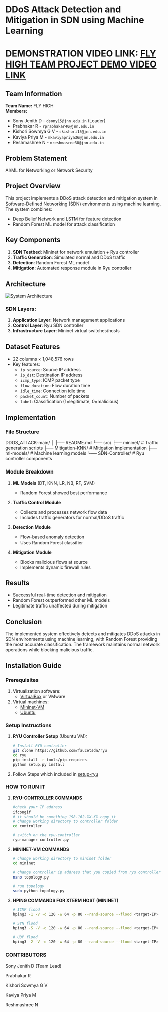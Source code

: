 # DDoS Attack Detection and Mitigation in SDN using Machine Learning
# DEMONSTRATION VIDEO LINK: [FLY HIGH TEAM PROJECT DEMO VIDEO LINK]( https://drive.google.com/file/d/1VqVv_F0M-7--Cfk5W-j86Hxce5wvo6kB/view?usp=drive_link )
## Team Information
**Team Name:** FLY HIGH  
**Members:**
- Sony Jenith D – `dsony15@jnn.edu.in` (Leader)
- Prabhakar R - `rprabhakar40@jnn.edu.in`
- Kishori Sowmya G V - `skishori15@jnn.edu.in`
- Kaviya Priya M - `mkaviyapriya36@jnn.edu.in`
- Reshmashree N - `mreshmasree30@jnn.edu.in`

## Problem Statement
AI/ML for Networking or Network Security

## Project Overview
This project implements a DDoS attack detection and mitigation system in Software-Defined Networking (SDN) environments using machine learning. The system combines:
- Deep Belief Network and LSTM for feature detection
- Random Forest ML model for attack classification

## Key Components
1. **SDN Testbed**: Mininet for network emulation + Ryu controller
2. **Traffic Generation**: Simulated normal and DDoS traffic
3. **Detection**: Random Forest ML model
4. **Mitigation**: Automated response module in Ryu controller

## Architecture
![System Architecture](https://github.com/user-attachments/assets/e0f1a989-ac35-488a-b55f-41572ba72b28)

### SDN Layers:
1. **Application Layer**: Network management applications
2. **Control Layer**: Ryu SDN controller
3. **Infrastructure Layer**: Mininet virtual switches/hosts

## Dataset Features
- 22 columns × 1,048,576 rows
- Key features:
  - `ip_source`: Source IP address
  - `ip_dst`: Destination IP address
  - `icmp_type`: ICMP packet type
  - `flow_duration`: Flow duration time
  - `idle_time`: Connection idle time
  - `packet_count`: Number of packets
  - `label`: Classification (1=legitimate, 0=malicious)

## Implementation

### File Structure
DDOS_ATTACK-main/
│
├── README.md
└── src/
├── mininet/ # Traffic generation scripts
├── Mitigation-KNN/ # Mitigation implementation
├── ml-models/ # Machine learning models
└── SDN-Controller/ # Ryu controller components


### Module Breakdown
1. **ML Models** (DT, KNN, LR, NB, RF, SVM)
   - Random Forest showed best performance
   
2. **Traffic Control Module**
   - Collects and processes network flow data
   - Includes traffic generators for normal/DDoS traffic

3. **Detection Module**
   - Flow-based anomaly detection
   - Uses Random Forest classifier

4. **Mitigation Module**
   - Blocks malicious flows at source
   - Implements dynamic firewall rules

## Results
- Successful real-time detection and mitigation
- Random Forest outperformed other ML models
- Legitimate traffic unaffected during mitigation

## Conclusion
The implemented system effectively detects and mitigates DDoS attacks in SDN environments using machine learning, with Random Forest providing the most accurate classification. The framework maintains normal network operations while blocking malicious traffic.

## Installation Guide

### Prerequisites
1. Virtualization software:
   - [VirtualBox](https://www.virtualbox.org/wiki/Downloads) or VMware
2. Virtual machines:
   - [Mininet-VM](https://github.com/mininet/mininet/releases/)
   - [Ubuntu](https://ubuntu.com/download/desktop)

### Setup Instructions
1. **RYU Controller Setup** (Ubuntu VM):
   ```bash
   # Install RYU controller
   git clone https://github.com/faucetsdn/ryu
   cd ryu
   pip install -r tools/pip-requires
   python setup.py install
2. Follow Steps which included in [setup-ryu](https://heltale.com/sdn/setting_up_ryu/)

### HOW TO RUN IT
1. **RYU-CONTROLLER COMMANDS**
   ```bash
   #check your IP address
   ifcongif
   # it should be something 198.162.XX.XX copy it
   # change working directory to controller folder
   cd controller

   # switch on the ryu-controller
   ryu-manager controller.py

2. **MININET-VM COMMANDS**
   ```bash
   # change working directory to mininet folder
   cd mininet

   # change controller ip address that you copied from ryu controller ip
   nano topology.py

   # run topology
   sudo python topology.py

3. **HPING COMMANDS FOR XTERM HOST (MININET)**
   ```bash
   # ICMP flood
   hping3 -1 -V -d 120 -w 64 -p 80 --rand-source --flood <target-IP>

   # SYN flood
   hping3 -S -V -d 120 -w 64 -p 80 --rand-source --flood <target-IP>

   # UDP flood
   hping3 -2 -V -d 120 -w 64 -p 80 --rand-source --flood <target-IP>

 ### CONTRIBUTORS

 Sony Jenith D (Team Lead)
 
 Prabhakar R

 Kishori Sowmya G V

 Kaviya Priya M

 Reshmashree N

